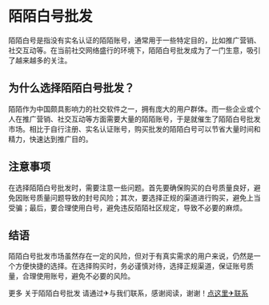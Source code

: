 # 陌陌白号批发

陌陌白号是指没有实名认证的陌陌账号，通常用于一些特定目的，比如推广营销、社交互动等。在当前社交网络盛行的环境下，陌陌白号批发成为了一门生意，吸引了越来越多的关注。

## 为什么选择陌陌白号批发？

陌陌作为中国颇具影响力的社交软件之一，拥有庞大的用户群体。而一些企业或个人在推广营销、社交互动等方面需要大量的陌陌账号，于是就催生了陌陌白号批发市场。相比于自行注册、实名认证账号，购买批发的陌陌白号可以节省大量时间和精力，快速达到推广目的。

## 注意事项

在选择陌陌白号批发时，需要注意一些问题。首先要确保购买的白号质量良好，避免因账号质量问题导致的封号风险；其次，要选择正规的渠道进行购买，避免上当受骗；最后，要合理使用白号，避免违反陌陌社区规定，导致不必要的麻烦。

## 结语

陌陌白号批发市场虽然存在一定的风险，但对于有真实需求的用户来说，仍然是一个方便快捷的选择。在选择购买时，务必谨慎对待，选择正规渠道，保证账号质量，合理使用账号，避免不必要的风险。

更多 关于陌陌白号批发 请通过✈与我们联系，感谢阅读，谢谢！[点这里✈联系](https://sms.k02.cc)